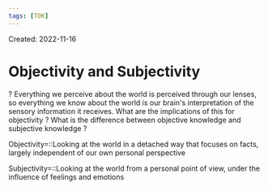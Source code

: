 ```yaml
---
tags: [TOK] 
---
```

Created: 2022-11-16

# Objectivity and Subjectivity
?
Everything we perceive about the world is perceived through our lenses, so everything we know about the world is our brain's interpretation of the sensory information it receives. 
What are the implications of this for objectivity ?
What is the difference between objective knowledge and subjective knowledge ?
<!--SR:!2023-03-20,69,230-->

Objectivity=::Looking at the world in a detached way that focuses on facts, largely independent of our own personal perspective
<!--SR:!2023-08-11,152,230-->

Subjectivity=::Looking at the world from a personal point of view, under the influence of feelings and emotions
<!--SR:!2023-05-06,64,268-->

<!--SR:!2023-04-25,91,230-->
